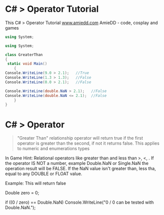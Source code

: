 # C# > Operator Tutorial
This C# > Operator Tutorial www.amiedd.com AmieDD - code, cosplay and games


```C# runnable
using System;

using System;

class GreaterThan
{
 static void Main()
    {
Console.WriteLine(9.0 > 2.1);   //True
Console.WriteLine(1.3 > 1.3);   //False
Console.WriteLine(0.0 > 2.1);   //False

Console.WriteLine(double.NaN > 2.1);   //False
Console.WriteLine(double.NaN <= 2.1);  //False
    }
}


```

# C# > Operator

> "Greater Than" relationship operator will return true if the first operator is greater than the second, if not it returns false. This applies to numeric and enumerations types

In Game Hint: Relational operators like greater than and less than >, <, . If the operator IS NOT a number, example Double.NaN or Single.NaN the operation result will be FALSE. If the NaN value isn't greater than, less tha, equal to any DOUBLE or FLOAT value. 

Example: This will return false

Double zero = 0;

if ((0 / zero) == Double.NaN) 
   Console.WriteLine("0 / 0 can be tested with Double.NaN.");

